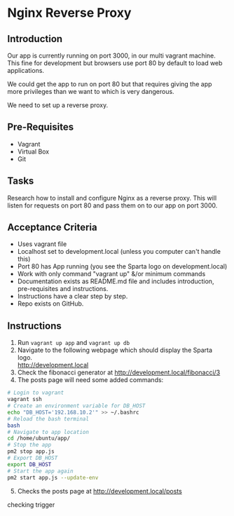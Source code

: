# Nginx Reverse Proxy

## Introduction

Our app is currently running on port 3000, in our multi vagrant machine.
This fine for development but browsers use port 80 by default to load web applications.

We could get the app to run on port 80 but that requires giving the app more privileges than we want to which is very dangerous.

We need to set up a reverse proxy.

## Pre-Requisites
* Vagrant
* Virtual Box
* Git

## Tasks

Research how to install and configure Nginx as a reverse proxy. This will listen for requests on port 80 and pass them on to our app on port 3000.

## Acceptance Criteria

* Uses vagrant file
* Localhost set to development.local (unless you computer can't handle this)
* Port 80 has App running (you see the Sparta logo on development.local)
* Work with only command "vagrant up" &/or minimum commands
* Documentation exists as README.md file and includes
introduction, pre-requisites  and instructions.
* Instructions have a clear step by step.
* Repo exists on GitHub.

## Instructions
1. Run `vagrant up app` and `vagrant up db`
2. Navigate to the following webpage which should display the Sparta logo.    
http://development.local
3. Check the fibonacci generator at http://development.local/fibonacci/3
4. The posts page will need some added commands:
```bash
# Login to vagrant
vagrant ssh
# Create an environment variable for DB_HOST
echo "DB_HOST='192.168.10.2'" >> ~/.bashrc
# Reload the bash terminal
bash
# Navigate to app location
cd /home/ubuntu/app/
# Stop the app
pm2 stop app.js
# Export DB_HOST
export DB_HOST
# Start the app again
pm2 start app.js --update-env
```
5. Checks the posts page at http://development.local/posts



checking trigger
